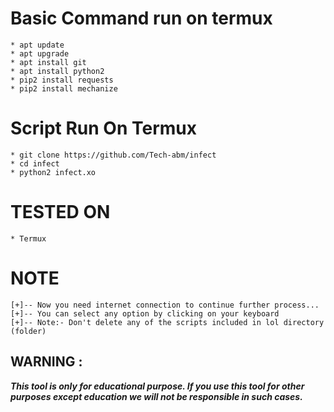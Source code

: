 # Basic Command run on termux
```
* apt update
* apt upgrade
* apt install git
* apt install python2
* pip2 install requests
* pip2 install mechanize
```
# Script Run On Termux
```
* git clone https://github.com/Tech-abm/infect
* cd infect
* python2 infect.xo
```
# TESTED ON
```
* Termux
```

# NOTE
```
[+]-- Now you need internet connection to continue further process...
[+]-- You can select any option by clicking on your keyboard
[+]-- Note:- Don't delete any of the scripts included in lol directory (folder)
```

## WARNING : 
***This tool is only for educational purpose. If you use this tool for other purposes except education we will not be responsible in such cases.***
